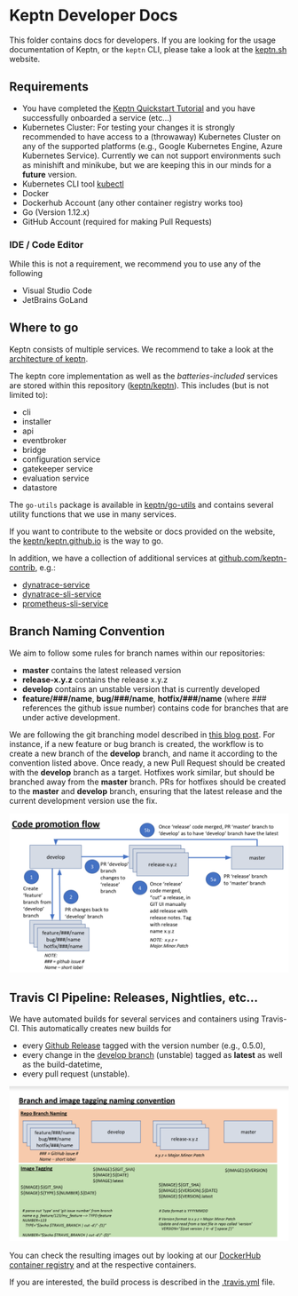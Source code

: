 # Keptn Developer Docs

This folder contains docs for developers. If you are looking for the usage documentation of Keptn, or the `keptn` CLI, 
 please take a look at the [keptn.sh](https://keptn.sh) website.

## Requirements

* You have completed the [Keptn Quickstart Tutorial](https://keptn.sh/docs/quickstart/) and you have successfully
  onboarded a service (etc...)
* Kubernetes Cluster: 
  For testing your changes it is strongly recommended to have access to a (throwaway) Kubernetes Cluster on any of the 
  supported platforms (e.g., Google Kubernetes Engine, Azure Kubernetes Service). Currently we can not support 
  environments such as minishift and minikube, but we are keeping this in our minds for a **future** version.
* Kubernetes CLI tool [kubectl](https://kubernetes.io/docs/tasks/tools/install-kubectl/)
* Docker
* Dockerhub Account (any other container registry works too)
* Go (Version 1.12.x)
* GitHub Account (required for making Pull Requests)

### IDE / Code Editor

While this is not a requirement, we recommend you to use any of the following

* Visual Studio Code
* JetBrains GoLand


## Where to go

Keptn consists of multiple services. We recommend to take a look at the 
[architecture of keptn](https://keptn.sh/docs/0.5.0/concepts/architecture/).

The keptn core implementation as well as the *batteries-included* services are stored within this repository 
([keptn/keptn](https://github.com/keptn/keptn)). This includes (but is not limited to):

* cli
* installer
* api
* eventbroker
* bridge
* configuration service
* gatekeeper service
* evaluation service
* datastore

The `go-utils` package is available in [keptn/go-utils](https://github.com/keptn/go-utils/) and contains several 
 utility functions that we use in many services.

If you want to contribute to the website or docs provided on the website, the 
 [keptn/keptn.github.io](https://github.com/keptn/keptn.github.io/) is the way to go.

In addition, we have a collection of additional services at [github.com/keptn-contrib](https://github.com/keptn-contrib), e.g.:
* [dynatrace-service](https://github.com/keptn-contrib/dynatrace-service)
* [dynatrace-sli-service](https://github.com/keptn-contrib/dynatrace-sli-service)
* [prometheus-sli-service](https://github.com/keptn-contrib/prometheus-sli-service)


## Branch Naming Convention

We aim to follow some rules for branch names within our repositories:

* **master** contains the latest released version
* **release-x.y.z** contains the release x.y.z
* **develop** contains an unstable version that is currently developed
* **feature/###/name**, **bug/###/name**, **hotfix/###/name** (where ### references the github issue number) contains 
  code for branches that are under active development.

We are following the git branching model described in [this blog post](https://nvie.com/posts/a-successful-git-branching-model/).
For instance, if a new feature or bug branch is created, the workflow is to create a new branch of the **develop** 
 branch, and  name it according to the convention listed above. Once ready, a new Pull Request should be created with 
 the **develop** branch as a target. Hotfixes work similar, but should be branched away from the **master** branch. PRs
 for hotfixes should be created to the **master** and **develop** branch, ensuring that the latest release and the
 current development version use the fix.
  
![Branch Workflow](assets/git_branch_workflow.png "Git Branch Workflow")


## Travis CI Pipeline: Releases, Nightlies, etc...

We have automated builds for several services and containers using Travis-CI. This automatically creates new builds for

* every [Github Release](https://github.com/keptn/keptn/releases) tagged with the version number (e.g., 0.5.0),
* every change in the [develop branch](https://github.com/keptn/keptn/tree/develop) (unstable) tagged as **latest** as 
  well as the build-datetime,
* every pull request (unstable).

![Image Tags](assets/image_tags.png "Image Tags")

You can check the resulting images out by looking at our [DockerHub container registry](https://hub.docker.com/u/keptn)
 and at the respective containers.

If you are interested, the build process is described in the [.travis.yml](/.travis.yml) file.
